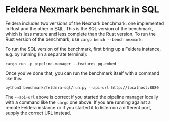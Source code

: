 # Feldera Nexmark benchmark in SQL

Feldera includes two versions of the Nexmark benchmark: one
implemented in Rust and the other in SQL.  This is the SQL version of
the benchmark, which is less mature and less complete than the Rust
version.  To run the Rust version of the benchmark, use `cargo bench
--bench nexmark`.

To run the SQL version of the benchmark, first bring up a Feldera
instance, e.g. by running (in a separate terminal):

```
cargo run -p pipeline-manager --features pg-embed
```

Once you've done that, you can run the benchmark itself with a command
like this:

```
python3 benchmark/feldera-sql/run.py --api-url http://localhost:8080
```

The `--api-url` above is correct if you started the pipeline manager
locally with a command like the `cargo` one above.  If you are running
against a remote Feldera instance or if you started it to listen on a
different port, supply the correct URL instead.
